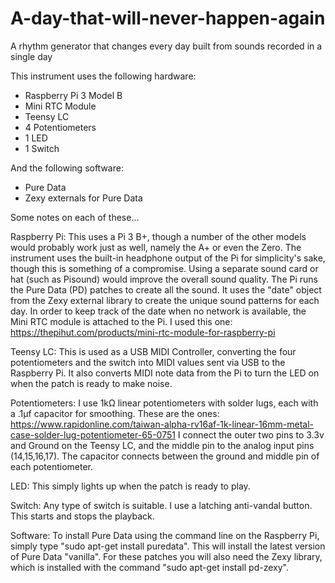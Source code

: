 # A-day-that-will-never-happen-again
A rhythm generator that changes every day built from sounds recorded in a single day 

This instrument uses the following hardware:
- Raspberry Pi 3 Model B
- Mini RTC Module
- Teensy LC 
- 4 Potentiometers
- 1 LED
- 1 Switch

And the following software:
- Pure Data
- Zexy externals for Pure Data

Some notes on each of these...

Raspberry Pi:
This uses a Pi 3 B+, though a number of the other models would probably work just as well, namely the A+ or even the Zero. 
The instrument uses the built-in headphone output of the Pi for simplicity's sake, though this is something of a compromise. 
Using a separate sound card or hat (such as Pisound) would improve the overall sound quality.
The Pi runs the Pure Data (PD) patches to create all the sound. It uses the "date" object from the Zexy external library to
create the unique sound patterns for each day.
In order to keep track of the date when no network is available, the Mini RTC module is attached to the Pi. I used this one:
https://thepihut.com/products/mini-rtc-module-for-raspberry-pi

Teensy LC:
This is used as a USB MIDI Controller, converting the four potentiometers and the switch into MIDI values sent via USB to the Raspberry Pi.
It also converts MIDI note data from the Pi to turn the LED on when the patch is ready to make noise.

Potentiometers:
I use 1kΩ linear potentiometers with solder lugs, each with a .1µf capacitor for smoothing. These are the ones:
https://www.rapidonline.com/taiwan-alpha-rv16af-1k-linear-16mm-metal-case-solder-lug-potentiometer-65-0751
I connect the outer two pins to 3.3v and Ground on the Teensy LC, and the middle pin to the analog input pins (14,15,16,17).
The capacitor connects between the ground and middle pin of each potentiometer. 

LED:
This simply lights up when the patch is ready to play. 

Switch:
Any type of switch is suitable. I use a latching anti-vandal button. This starts and stops the playback.

Software:
To install Pure Data using the command line on the Raspberry Pi, simply type "sudo apt-get install puredata". 
This will install the latest version of Pure Data "vanilla". 
For these patches you will also need the Zexy library, which is installed with the command "sudo apt-get install pd-zexy".
